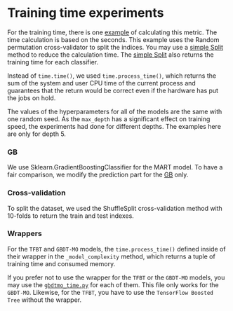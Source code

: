 # Training time experiments

For the training time, there is one [example](Training_time_cross_validator.py) of calculating this metric. The time calculation is based on the seconds. This example uses the Random permutation cross-validator to split the indices. You may use a [simple Split](Training_time_simple_split.py) method to reduce the calculation time.
The [simple Split](Training_time_simple_split.py) also returns the training time for each classifier.

Instead of `time.time()`, we used `time.process_time()`, which returns the sum of the system and user CPU time of the current process and guarantees that the return would be correct even if the hardware has put the jobs on hold.

The values of the hyperparameters for all of the models are the same with one random seed. As the `max_depth` has a significant effect on training speed, the experiments had done for different depths. The examples here are only for depth 5.

### GB

We use Sklearn.GradientBoostingClassifier for the MART model. To have a fair comparison, we modify the prediction part for the [GB](GB.py) only.

### Cross-validation

To split the dataset, we used the ShuffleSplit cross-validation method with 10-folds to return the train and test indexes.

### Wrappers

For the `TFBT` and `GBDT-MO` models, the `time.process_time()` defined inside of their wrapper in the `_model_complexity` method, which returns a tuple of training time and consumed memory.

If you prefer not to use the wrapper for the `TFBT` or the `GBDT-MO` models, you may use the [`gbdtmo_time.py`](gbdtmo_time.py) for each of them. This file only works for the `GBDT-MO`. Likewise, for the `TFBT`, you have to use the `TensorFlow Boosted Tree` without the wrapper.
